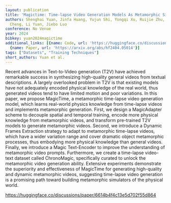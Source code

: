 ```yaml
---
layout: publication
title: 'Magictime: Time-lapse Video Generation Models As Metamorphic Simulators'
authors: Shenghai Yuan, Jinfa Huang, Yujun Shi, Yongqi Xu, Ruijie Zhu, Bin Lin, Xinhua
  Cheng, Li Yuan, Jiebo Luo
conference: No Venue
year: 2024
bibkey: yuan2024magictime
additional_links: [{name: Code, url: 'https://huggingface.co/discussions/paper/6614b4f4c13e5d702f55d864'},
  {name: Paper, url: 'https://arxiv.org/abs/hf2404.05014'}]
tags: ["Datasets", "Training Techniques"]
short_authors: Yuan et al.
---
```

Recent advances in Text-to-Video generation (T2V) have achieved remarkable success in synthesizing high-quality general videos from textual descriptions. A largely overlooked problem in T2V is that existing models have not adequately encoded physical knowledge of the real world, thus generated videos tend to have limited motion and poor variations. In this paper, we propose MagicTime, a metamorphic time-lapse video generation model, which learns real-world physics knowledge from time-lapse videos and implements metamorphic generation. First, we design a MagicAdapter scheme to decouple spatial and temporal training, encode more physical knowledge from metamorphic videos, and transform pre-trained T2V models to generate metamorphic videos. Second, we introduce a Dynamic Frames Extraction strategy to adapt to metamorphic time-lapse videos, which have a wider variation range and cover dramatic object metamorphic processes, thus embodying more physical knowledge than general videos. Finally, we introduce a Magic Text-Encoder to improve the understanding of metamorphic video prompts. Furthermore, we create a time-lapse video-text dataset called ChronoMagic, specifically curated to unlock the metamorphic video generation ability. Extensive experiments demonstrate the superiority and effectiveness of MagicTime for generating high-quality and dynamic metamorphic videos, suggesting time-lapse video generation is a promising path toward building metamorphic simulators of the physical world.

https://huggingface.co/discussions/paper/6614b4f4c13e5d702f55d864